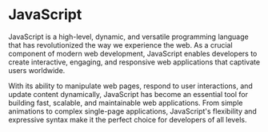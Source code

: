 # JavaScript
JavaScript is a high-level, dynamic, and versatile programming language that has revolutionized the way we experience the web. As a crucial component of modern web development, JavaScript enables developers to create interactive, engaging, and responsive web applications that captivate users worldwide.

With its ability to manipulate web pages, respond to user interactions, and update content dynamically, JavaScript has become an essential tool for building fast, scalable, and maintainable web applications. From simple animations to complex single-page applications, JavaScript's flexibility and expressive syntax make it the perfect choice for developers of all levels.
